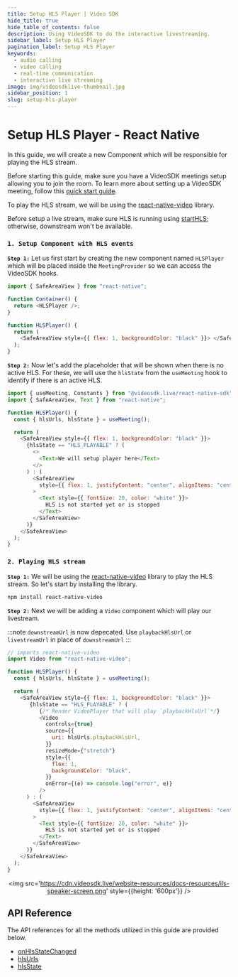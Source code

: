 ```yaml
---
title: Setup HLS Player | Video SDK
hide_title: true
hide_table_of_contents: false
description: Using VideoSDK to do the interactive livestreaming.
sidebar_label: Setup HLS Player
pagination_label: Setup HLS Player
keywords:
  - audio calling
  - video calling
  - real-time communication
  - interactive live streaming
image: img/videosdklive-thumbnail.jpg
sidebar_position: 1
slug: setup-hls-player
---
```


# Setup HLS Player - React Native

In this guide, we will create a new Component which will be responsible for playing the HLS stream.

Before starting this guide, make sure you have a VideoSDK meetings setup allowing you to join the room. To learn more about setting up a VideoSDK meeting, follow this [quick start guide](../../video-and-audio-calling-api-sdk//quick-start.md).

To play the HLS stream, we will be using the [react-native-video](https://www.npmjs.com/package/react-native-video) library.

Before setup a live stream, make sure HLS is running using [startHLS](./start-hls); otherwise, downstream won't be available.

### `1. Setup Component with HLS events`

**`Step 1:`** Let us first start by creating the new component named `HLSPlayer` which will be placed inside the `MeetingProvider` so we can access the VideoSDK hooks.

```js
import { SafeAreaView } from "react-native";

function Container() {
  return <HLSPlayer />;
}

function HLSPlayer() {
  return (
    <SafeAreaView style={{ flex: 1, backgroundColor: "black" }}> </SafeAreaView>
  );
}
```

**`Step 2:`** Now let's add the placeholder that will be shown when there is no active HLS. For these, we will use the `hlsState` from the `useMeeting` hook to identify if there is an active HLS.

```js
import { useMeeting, Constants } from "@videosdk.live/react-native-sdk";
import { SafeAreaView, Text } from "react-native";

function HLSPlayer() {
  const { hlsUrls, hlsState } = useMeeting();

  return (
    <SafeAreaView style={{ flex: 1, backgroundColor: "black" }}>
      {hlsState == "HLS_PLAYABLE" ? (
        <>
          <Text>We will setup player here</Text>
        </>
      ) : (
        <SafeAreaView
          style={{ flex: 1, justifyContent: "center", alignItems: "center" }}
        >
          <Text style={{ fontSize: 20, color: "white" }}>
            HLS is not started yet or is stopped
          </Text>
        </SafeAreaView>
      )}
    </SafeAreaView>
  );
}
```

### `2. Playing HLS stream`

**`Step 1:`** We will be using the [react-native-video](https://www.npmjs.com/package/react-native-video) library to play the HLS stream. So let's start by installing the library.

```bash
npm install react-native-video
```

**`Step 2:`** Next we will be adding a `Video` component which will play our livestream.

:::note
`downstreamUrl` is now depecated. Use `playbackHlsUrl` or `livestreamUrl` in place of `downstreamUrl`
:::

```js
// imports react-native-video
import Video from "react-native-video";

function HLSPlayer() {
  const { hlsUrls, hlsState } = useMeeting();

  return (
    <SafeAreaView style={{ flex: 1, backgroundColor: "black" }}>
       {hlsState == "HLS_PLAYABLE" ? (
          {/* Render VideoPlayer that will play `playbackHlsUrl`*/}
          <Video
            controls={true}
            source={{
              uri: hlsUrls.playbackHlsUrl,
            }}
            resizeMode={"stretch"}
            style={{
              flex: 1,
              backgroundColor: "black",
            }}
            onError={(e) => console.log("error", e)}
          />
      ) : (
        <SafeAreaView
          style={{ flex: 1, justifyContent: "center", alignItems: "center" }}
        >
          <Text style={{ fontSize: 20, color: "white" }}>
            HLS is not started yet or is stopped
          </Text>
        </SafeAreaView>
      )}
    </SafeAreaView>
  );
}
```

<center>

<img src='https://cdn.videosdk.live/website-resources/docs-resources/ils-speaker-screen.png' style={{height: '600px'}} />

</center>

## API Reference

The API references for all the methods utilized in this guide are provided below.

- [onHlsStateChanged](/react-native/api/sdk-reference/use-meeting/events#onhlsstatechanged)
- [hlsUrls](/react-native/api/sdk-reference/use-meeting/properties#hlsurls)
- [hlsState](/react-native/api/sdk-reference/use-meeting/properties#hlsstate)
